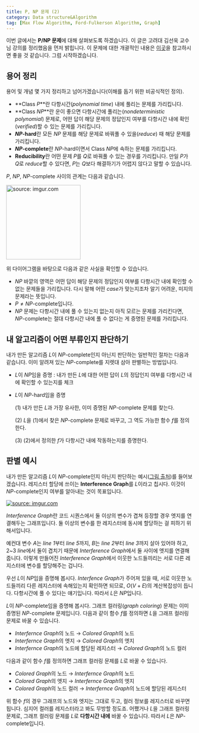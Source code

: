 ```yaml
---
title: P, NP 문제 (2)
category: Data structure&Algorithm
tag: [Max Flow Algorithm, Ford-Fulkerson Algorithm, Graph]
---
```


이번 글에서는 **P/NP 문제**에 대해 살펴보도록 하겠습니다. 이 글은 고려대 김선욱 교수님 강의를 정리했음을 먼저 밝힙니다. 이 문제에 대한 개괄적인 내용은 [이곳](https://ratsgo.github.io/data%20structure&algorithm/2017/11/30/NP/)을 참고하시면 좋을 것 같습니다. 그럼 시작하겠습니다.





## 용어 정리

용어 및 개념 몇 가지 정리하고 넘어가겠습니다(이해를 돕기 위한 비공식적인 정의).

- **Class $P$**란 다항시간(*polynomial time*) 내에 풀리는 문제를 가리킵니다.
- **Class $NP$**란 운이 좋으면 다항시간에 풀리는(*nondeterministic polynomial*) 문제로, 어떤 답이 해당 문제의 정답인지 여부를 다항시간 내에 확인(*verified*)할 수 있는 문제를 가리킵니다.
- **$NP$-hard**란 모든 $NP$ 문제를 해당 문제로 바꿔풀 수 있을(*reduce*) 때 해당 문제를 가리킵니다.
- **$NP$-complete**란 $NP$-hard이면서 Class $NP$에 속하는 문제를 가리킵니다.
- **Reducibility**란 어떤 문제 $P$를 $Q$로 바꿔풀 수 있는 경우를 가리킵니다. 만일 $P$가 $Q$로 *reduce*할 수 있다면, $P$는 $Q$보다 해결하기가 어렵지 않다고 말할 수 있습니다.

$P$, $NP$, $NP$-complete 사이의 관계는 다음과 같습니다.



<a href="https://imgur.com/qBFDArC"><img src="https://i.imgur.com/qBFDArC.png" width="200px" title="source: imgur.com" /></a>



위 다이어그램을 바탕으로 다음과 같은 사실을 확인할 수 있습니다.

- $NP$ 바깥의 영역은 어떤 답이 해당 문제의 정답인지 여부를 다항시간 내에 확인할 수 없는 문제들을 가리킵니다. 다시 말해 어떤 *case*가 맞는지조차 알기 어려운, 미지의 문제라는 뜻입니다.
- $P≠NP$-complete입니다.
- $NP$ 문제는 다항시간 내에 풀 수 있는지 없는지 아직 모르는 문제를 가리킨다면, $NP$-complete는 절대 다항시간 내에 풀 수 없다는 게 증명된 문제를 가리킵니다.







## 내 알고리즘이 어떤 부류인지 판단하기

내가 만든 알고리즘 $L$이 $NP$-complete인지 아닌지 판단하는 일반적인 절차는 다음과 같습니다. 이미 알려져 있는 $NP$-complete를 지렛대 삼아 판별하는 방법입니다.

- $L$이 $NP$임을 증명 : 내가 만든 $L$에 대한 어떤 답이 $L$의 정답인지 여부를 다항시간 내에 확인할 수 있는지를 체크

- $L$이 $NP$-hard임을 증명

  (1) 내가 만든 $L$과 가장 유사한, 이미 증명된 $NP$-complete 문제를 찾는다.

  (2) $L$을 (1)에서 찾은 $NP$-complete 문제로 바꾸고, 그 역도 가능한 함수 $f$를 정의한다.

  (3) (2)에서 정의한 $f$가 다항시간 내에 작동하는지를 증명한다.






## 판별 예시

내가 만든 알고리즘 $L$이 $NP$-complete인지 아닌지 판단하는 예시([그림 출처](http://www.lighterra.com/papers/graphcoloring/))를 들어보겠습니다. 레지스터 할당에 쓰이는 **Interference Graph**를 $L$이라고 칩시다. 이것이 $NP$-complete인지 여부를 알아내는 것이 목표입니다.



<a href="https://imgur.com/Qa19XvK"><img src="https://i.imgur.com/Qa19XvK.png" title="source: imgur.com" /></a>



*Interference Graph*란 코드 시퀀스에서 둘 이상의 변수가 겹쳐 등장할 경우 엣지를 연결해두는 그래프입니다. 둘 이상의 변수를 한 레지스터에 동시에 할당하는 걸 피하기 위해서입니다. 

예컨대 변수 $A$는 *line 1*부터 *line 5*까지, $B$는 *line 2*부터 *line 3*까지 살아 있어야 하고, 2~3 *line*에서 둘이 겹치기 때문에 *Interference Graph*에서 둘 사이에 엣지를 연결해 줍니다. 이렇게 만들어진 *Interference Graph*에서 이웃한 노드들끼리는 서로 다른 레지스터에 변수를 할당해주는 겁니다.

우선 $L$이 $NP$임을 증명해 봅시다. *Interfence Graph*가 주어져 있을 때, 서로 이웃한 노드들끼리 다른 레지스터에 속해있는지 확인하면 되므로, $O(V+E)$의 계산복잡성이 듭니다. 다항시간에 풀 수 있다는 얘기입니다. 따라서 $L$은 $NP$입니다.

$L$이 $NP$-complete임을 증명해 봅시다. 그래프 컬러링(*graph coloring*) 문제는 이미 증명된 $NP$-complete 문제입니다. 다음과 같이 함수 $f$를 정의하면 $L$을 그래프 컬러링 문제로 바꿀 수 있습니다.

- *Interfernce Graph*의 노드 → *Colored Graph*의 노드
- *Interfernce Graph*의 엣지 → *Colored Graph*의 엣지
- *Interfernce Graph*의 노드에 할당된 레지스터 → *Colored Graph*의 노드 컬러

다음과 같이 함수 $f$를 정의하면 그래프 컬러링 문제를 $L$로 바꿀 수 있습니다.

- *Colored Graph*의 노드 → *Interfernce Graph*의 노드
- *Colored Graph*의 엣지 → *Interfernce Graph*의 엣지
- *Colored Graph*의 노드 컬러 → *Interfernce Graph*의 노드에 할당된 레지스터

위 함수 $f$의 경우 그래프의 노드와 엣지는 그대로 두고, 컬러 정보를 레지스터로 바꾸면 됩니다. 심지어 컬러를 레지스터라고 봐도 무방할 정도죠. 어쨌거나 $L$을 그래프 컬러링 문제로, 그래프 컬러링 문제를 $L$로 **다항시간 내에** 바꿀 수 있습니다. 따라서 $L$은 $NP$-complete입니다.
